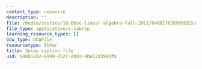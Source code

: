 ```yaml
---
content_type: resource
description: ''
file: /media/courses/18-06sc-linear-algebra-fall-2011/640017826999052ceb939be12d394dfa_23LLB9mNJvc.srt
file_type: application/x-subrip
learning_resource_types: []
ocw_type: OCWFile
resourcetype: Other
title: 3play caption file
uid: 64001782-6999-052c-eb93-9be12d394dfa
---
```

